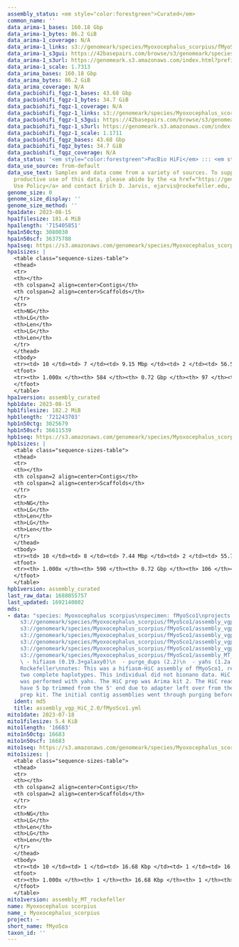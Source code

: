 ```yaml
---
assembly_status: <em style="color:forestgreen">Curated</em>
common_name: ''
data_arima-1_bases: 160.18 Gbp
data_arima-1_bytes: 86.2 GiB
data_arima-1_coverage: N/A
data_arima-1_links: s3://genomeark/species/Myoxocephalus_scorpius/fMyoSco1/genomic_data/arima/<br>
data_arima-1_s3gui: https://42basepairs.com/browse/s3/genomeark/species/Myoxocephalus_scorpius/fMyoSco1/genomic_data/arima/
data_arima-1_s3url: https://genomeark.s3.amazonaws.com/index.html?prefix=species/Myoxocephalus_scorpius/fMyoSco1/genomic_data/arima/
data_arima-1_scale: 1.7313
data_arima_bases: 160.18 Gbp
data_arima_bytes: 86.2 GiB
data_arima_coverage: N/A
data_pacbiohifi_fqgz-1_bases: 43.68 Gbp
data_pacbiohifi_fqgz-1_bytes: 34.7 GiB
data_pacbiohifi_fqgz-1_coverage: N/A
data_pacbiohifi_fqgz-1_links: s3://genomeark/species/Myoxocephalus_scorpius/fMyoSco1/genomic_data/pacbio_hifi/<br>
data_pacbiohifi_fqgz-1_s3gui: https://42basepairs.com/browse/s3/genomeark/species/Myoxocephalus_scorpius/fMyoSco1/genomic_data/pacbio_hifi/
data_pacbiohifi_fqgz-1_s3url: https://genomeark.s3.amazonaws.com/index.html?prefix=species/Myoxocephalus_scorpius/fMyoSco1/genomic_data/pacbio_hifi/
data_pacbiohifi_fqgz-1_scale: 1.1711
data_pacbiohifi_fqgz_bases: 43.68 Gbp
data_pacbiohifi_fqgz_bytes: 34.7 GiB
data_pacbiohifi_fqgz_coverage: N/A
data_status: '<em style="color:forestgreen">PacBio HiFi</em> ::: <em style="color:forestgreen">Arima</em>'
data_use_source: from-default
data_use_text: Samples and data come from a variety of sources. To support fair and
  productive use of this data, please abide by the <a href="https://genome10k.soe.ucsc.edu/data-use-policies/">Data
  Use Policy</a> and contact Erich D. Jarvis, ejarvis@rockefeller.edu, with any questions.
genome_size: 0
genome_size_display: ''
genome_size_method: ''
hpa1date: 2023-08-15
hpa1filesize: 181.4 MiB
hpa1length: '715405851'
hpa1n50ctg: 3080030
hpa1n50scf: 36375788
hpa1seq: https://s3.amazonaws.com/genomeark/species/Myoxocephalus_scorpius/fMyoSco1/assembly_curated/fMyoSco1.hap1.decontam.20230815.fasta.gz
hpa1sizes: |
  <table class="sequence-sizes-table">
  <thead>
  <tr>
  <th></th>
  <th colspan=2 align=center>Contigs</th>
  <th colspan=2 align=center>Scaffolds</th>
  </tr>
  <tr>
  <th>NG</th>
  <th>LG</th>
  <th>Len</th>
  <th>LG</th>
  <th>Len</th>
  </tr>
  </thead>
  <tbody>
  <tr><td> 10 </td><td> 7 </td><td> 9.15 Mbp </td><td> 2 </td><td> 56.58 Mbp </td></tr><tr><td> 20 </td><td> 16 </td><td> 6.57 Mbp </td><td> 3 </td><td> 53.07 Mbp </td></tr><tr><td> 30 </td><td> 28 </td><td> 5.66 Mbp </td><td> 4 </td><td> 52.05 Mbp </td></tr><tr><td> 40 </td><td> 43 </td><td> 4.14 Mbp </td><td> 6 </td><td> 38.12 Mbp </td></tr><tr style="background-color:#cccccc;"><td> 50 </td><td> 63 </td><td style="background-color:#88ff88;"> 3.08 Mbp </td><td> 8 </td><td style="background-color:#88ff88;"> 36.38 Mbp </td></tr><tr><td> 60 </td><td> 89 </td><td> 2.49 Mbp </td><td> 10 </td><td> 35.28 Mbp </td></tr><tr><td> 70 </td><td> 123 </td><td> 1.80 Mbp </td><td> 12 </td><td> 32.09 Mbp </td></tr><tr><td> 80 </td><td> 173 </td><td> 1.12 Mbp </td><td> 14 </td><td> 30.75 Mbp </td></tr><tr><td> 90 </td><td> 259 </td><td> 0.61 Mbp </td><td> 17 </td><td> 26.51 Mbp </td></tr><tr><td> 100 </td><td> 584 </td><td> 17.14 Kbp </td><td> 97 </td><td> 17.14 Kbp </td></tr></tbody>
  <tfoot>
  <tr><th> 1.000x </th><th> 584 </th><th> 0.72 Gbp </th><th> 97 </th><th> 0.72 Gbp </th></tr>
  </tfoot>
  </table>
hpa1version: assembly_curated
hpb1date: 2023-08-15
hpb1filesize: 182.2 MiB
hpb1length: '721243703'
hpb1n50ctg: 3025679
hpb1n50scf: 36611539
hpb1seq: https://s3.amazonaws.com/genomeark/species/Myoxocephalus_scorpius/fMyoSco1/assembly_curated/fMyoSco1.hap2.decontam.20230815.fasta.gz
hpb1sizes: |
  <table class="sequence-sizes-table">
  <thead>
  <tr>
  <th></th>
  <th colspan=2 align=center>Contigs</th>
  <th colspan=2 align=center>Scaffolds</th>
  </tr>
  <tr>
  <th>NG</th>
  <th>LG</th>
  <th>Len</th>
  <th>LG</th>
  <th>Len</th>
  </tr>
  </thead>
  <tbody>
  <tr><td> 10 </td><td> 8 </td><td> 7.44 Mbp </td><td> 2 </td><td> 55.75 Mbp </td></tr><tr><td> 20 </td><td> 20 </td><td> 5.62 Mbp </td><td> 3 </td><td> 53.98 Mbp </td></tr><tr><td> 30 </td><td> 34 </td><td> 4.57 Mbp </td><td> 4 </td><td> 53.07 Mbp </td></tr><tr><td> 40 </td><td> 51 </td><td> 4.05 Mbp </td><td> 6 </td><td> 37.57 Mbp </td></tr><tr style="background-color:#cccccc;"><td> 50 </td><td> 71 </td><td style="background-color:#88ff88;"> 3.03 Mbp </td><td> 8 </td><td style="background-color:#88ff88;"> 36.61 Mbp </td></tr><tr><td> 60 </td><td> 99 </td><td> 2.26 Mbp </td><td> 10 </td><td> 33.25 Mbp </td></tr><tr><td> 70 </td><td> 136 </td><td> 1.71 Mbp </td><td> 12 </td><td> 32.48 Mbp </td></tr><tr><td> 80 </td><td> 188 </td><td> 1.13 Mbp </td><td> 14 </td><td> 30.64 Mbp </td></tr><tr><td> 90 </td><td> 274 </td><td> 0.60 Mbp </td><td> 17 </td><td> 22.51 Mbp </td></tr><tr><td> 100 </td><td> 590 </td><td> 10.35 Kbp </td><td> 106 </td><td> 10.35 Kbp </td></tr></tbody>
  <tfoot>
  <tr><th> 1.000x </th><th> 590 </th><th> 0.72 Gbp </th><th> 106 </th><th> 0.72 Gbp </th></tr>
  </tfoot>
  </table>
hpb1version: assembly_curated
last_raw_data: 1688055757
last_updated: 1692140802
mds:
- data: "species: Myoxocephalus scorpius\nspecimen: fMyoSco1\nprojects: \n  - vgp\nhap1:
    s3://genomeark/species/Myoxocephalus_scorpius/fMyoSco1/assembly_vgp_HiC_2.0/fMyoSco1.HiC.hap1.20230718.fasta.gz\nhap2:
    s3://genomeark/species/Myoxocephalus_scorpius/fMyoSco1/assembly_vgp_HiC_2.0/fMyoSco1.HiC.hap2.20230718.fasta.gz\npretext_hap1:
    s3://genomeark/species/Myoxocephalus_scorpius/fMyoSco1/assembly_vgp_HiC_2.0/evaluation/hap1/pretext/fMyoSco1_hap1__s2_heatmap.pretext\npretext_hap2:
    s3://genomeark/species/Myoxocephalus_scorpius/fMyoSco1/assembly_vgp_HiC_2.0/evaluation/hap2/pretext/fMyoSco1_hap2__s2_heatmap.pretext\nkmer_spectra_img:
    s3://genomeark/species/Myoxocephalus_scorpius/fMyoSco1/assembly_vgp_HiC_2.0/evaluation/merqury/fMyoSco1_png/\nmito:
    s3://genomeark/species/Myoxocephalus_scorpius/fMyoSco1/assembly_MT_rockefeller/fMyoSco1.MT.20230718.fasta.gz\npipeline:\n
    \ - hifiasm (0.19.3+galaxy0)\n  - purge_dups (2.2)\n  - yahs (1.2a.2+galaxy1)\nassembled_by_group:
    Rockefeller\nnotes: This was a hifiasm-HiC assembly of fMyoSco1, resulting in
    two complete haplotypes. This individual did not bionano data. HiC scaffolding
    was performed with yahs. The HiC prep was Arima kit 2. The HiC reads needed to
    have 5 bp trimmed from the 5' end due to adapter left over from the Arima library
    prep kit. The initial contig assemblies went through purging before scaffolding. "
  ident: md5
  title: assembly_vgp_HiC_2.0/fMyoSco1.yml
mito1date: 2023-07-18
mito1filesize: 5.4 KiB
mito1length: '16683'
mito1n50ctg: 16683
mito1n50scf: 16683
mito1seq: https://s3.amazonaws.com/genomeark/species/Myoxocephalus_scorpius/fMyoSco1/assembly_MT_rockefeller/fMyoSco1.MT.20230718.fasta.gz
mito1sizes: |
  <table class="sequence-sizes-table">
  <thead>
  <tr>
  <th></th>
  <th colspan=2 align=center>Contigs</th>
  <th colspan=2 align=center>Scaffolds</th>
  </tr>
  <tr>
  <th>NG</th>
  <th>LG</th>
  <th>Len</th>
  <th>LG</th>
  <th>Len</th>
  </tr>
  </thead>
  <tbody>
  <tr><td> 10 </td><td> 1 </td><td> 16.68 Kbp </td><td> 1 </td><td> 16.68 Kbp </td></tr><tr><td> 20 </td><td> 1 </td><td> 16.68 Kbp </td><td> 1 </td><td> 16.68 Kbp </td></tr><tr><td> 30 </td><td> 1 </td><td> 16.68 Kbp </td><td> 1 </td><td> 16.68 Kbp </td></tr><tr><td> 40 </td><td> 1 </td><td> 16.68 Kbp </td><td> 1 </td><td> 16.68 Kbp </td></tr><tr style="background-color:#cccccc;"><td> 50 </td><td> 1 </td><td style="background-color:#ff8888;"> 16.68 Kbp </td><td> 1 </td><td style="background-color:#ff8888;"> 16.68 Kbp </td></tr><tr><td> 60 </td><td> 1 </td><td> 16.68 Kbp </td><td> 1 </td><td> 16.68 Kbp </td></tr><tr><td> 70 </td><td> 1 </td><td> 16.68 Kbp </td><td> 1 </td><td> 16.68 Kbp </td></tr><tr><td> 80 </td><td> 1 </td><td> 16.68 Kbp </td><td> 1 </td><td> 16.68 Kbp </td></tr><tr><td> 90 </td><td> 1 </td><td> 16.68 Kbp </td><td> 1 </td><td> 16.68 Kbp </td></tr><tr><td> 100 </td><td> 1 </td><td> 16.68 Kbp </td><td> 1 </td><td> 16.68 Kbp </td></tr></tbody>
  <tfoot>
  <tr><th> 1.000x </th><th> 1 </th><th> 16.68 Kbp </th><th> 1 </th><th> 16.68 Kbp </th></tr>
  </tfoot>
  </table>
mito1version: assembly_MT_rockefeller
name: Myoxocephalus scorpius
name_: Myoxocephalus_scorpius
project: ~
short_name: fMyoSco
taxon_id: ''
---
```

